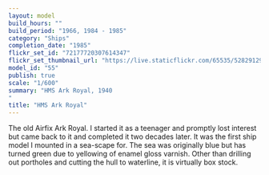 ```yaml
---
layout: model
build_hours: ""
build_period: "1966, 1984 - 1985"
category: "Ships"
completion_date: "1985"
flickr_set_id: "72177720307614347"
flickr_set_thumbnail_url: "https://live.staticflickr.com/65535/52829129534_3697abd985_m.jpg"
model_id: "55"
publish: true
scale: "1/600"
summary: "HMS Ark Royal, 1940
"
title: "HMS Ark Royal"
---
```


The old Airfix Ark Royal. I started it as a teenager and promptly lost interest but came back to it and completed it two decades later. It was the first ship model I mounted in a sea-scape for. The sea was originally blue but has turned green due to yellowing of enamel gloss varnish. Other than drilling out portholes and cutting the hull to waterline, it is virtually box stock.
